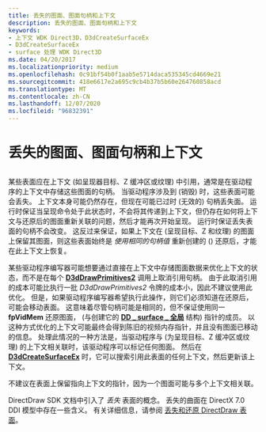 ```yaml
---
title: 丢失的图面、图面句柄和上下文
description: 丢失的图面、图面句柄和上下文
keywords:
- 上下文 WDK Direct3D，D3dCreateSurfaceEx
- D3dCreateSurfaceEx
- surface 处理 WDK Direct3D
ms.date: 04/20/2017
ms.localizationpriority: medium
ms.openlocfilehash: 0c91bf54b0f1aab5e5714daca535345cd4669e21
ms.sourcegitcommit: 418e6617e2a695c9cb4b37b5b60e264760858acd
ms.translationtype: MT
ms.contentlocale: zh-CN
ms.lasthandoff: 12/07/2020
ms.locfileid: "96832391"
---
```

# <a name="lost-surfaces-surface-handles-and-contexts"></a>丢失的图面、图面句柄和上下文


## <span id="ddk_lost_surfaces_surface_handles_and_contexts_gg"></span><span id="DDK_LOST_SURFACES_SURFACE_HANDLES_AND_CONTEXTS_GG"></span>


某些表面应在上下文 (如呈现器目标、Z 缓冲区或纹理) 中引用，通常是在驱动程序的上下文中存储这些图面的句柄。 当驱动程序涉及到 (销毁) 时，这些表面可能会丢失。 上下文本身可能仍然存在，但现在可能已过时 (无效的) 句柄丢失面。 运行时保证当呈现命令处于此状态时，不会将其传递到上下文，但仍存在如何将上下文与还原后的图面重新关联的问题，然后才能再次开始呈现。 运行时保证丢失表面的句柄不会改变。 这反过来保证，如果上下文在 (呈现目标、Z 和纹理) 的图面上保留其图面，则这些表面始终是 *使用相同的句柄值* 重新创建的 () 还原后，才能在此上下文上恢复。

某些驱动程序编写器可能想要通过直接在上下文中存储图面数据来优化上下文的状态，而不是在每个 [**D3dDrawPrimitives2**](/windows-hardware/drivers/ddi/d3dhal/nc-d3dhal-lpd3dhal_drawprimitives2cb) 调用上取消引用句柄。 由于此取消引用的成本可能比执行一批 *D3dDrawPrimitives2* 令牌的成本小，因此不建议使用此优化。 但是，如果驱动程序编写器希望执行此操作，则它们必须知道在还原后，可能会移动表面。 这意味着尽管句柄可能是相同的，但不保证使用同一 **fpVidMem** 还原图面， (与创建它的 [**DD \_ surface \_ 全局**](/windows/win32/api/ddrawint/ns-ddrawint-dd_surface_global) 结构) 指针的成员。 以这种方式优化的上下文可能最终会得到陈旧的视频内存指针，并且没有图面已移动的信息。 处理此情况的一种方法是，当驱动程序与 (为呈现目标、Z 缓冲区或纹理) 的上下文相关联时，该驱动程序可以标记任何图面。 然后在 [**D3dCreateSurfaceEx**](/windows/win32/api/ddrawint/nc-ddrawint-pdd_createsurfaceex) 时，它可以搜索引用此表面的任何上下文，然后更新该上下文。

不建议在表面上保留指向上下文的指针，因为一个图面可能与多个上下文相关联。

DirectDraw SDK 文档中引入了 *丢失* 表面的概念。 丢失的曲面在 DirectX 7.0 DDI 模型中存在一些含义。 有关详细信息，请参阅 [丢失和还原 DirectDraw 表面](losing-and-restoring-directdraw-surfaces.md)。

 

